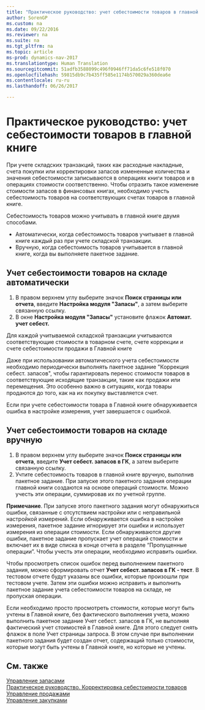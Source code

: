 ```yaml
---
title: "Практическое руководство: учет себестоимости товаров в главной книге"
author: SorenGP
ms.custom: na
ms.date: 09/22/2016
ms.reviewer: na
ms.suite: na
ms.tgt_pltfrm: na
ms.topic: article
ms-prod: dynamics-nav-2017
ms.translationtype: Human Translation
ms.sourcegitcommit: 51adfb3588099c496f0946ff71da5c6fe518f070
ms.openlocfilehash: 59815db9c7b435ff585e1174b570029a360dea6e
ms.contentlocale: ru-ru
ms.lasthandoff: 06/26/2017

---
```


# <a name="how-to-post-inventory-costs-to-the-general-ledger"></a>Практическое руководство: учет себестоимости товаров в главной книге   
При учете складских транзакций, таких как расходные накладные, счета покупки или корректировки запасов измененные количества и значения себестоимости записываются в операциях книги товаров и в операциях стоимости соответственно. Чтобы отразить такое изменение стоимости запасов в финансовых книгах, необходимо учесть себестоимость товаров на соответствующих счетах товаров в главной книге.

Себестоимость товаров можно учитывать в главной книге двумя способами.

- Автоматически, когда себестоимость товаров учитывает в главной книге каждый раз при учете складской транзакции.
- Вручную, когда себестоимость товаров учитывается в главной книге, когда вы выполняете пакетное задание.


## <a name="to-post-inventory-costs-automatically"></a>Учет себестоимости товаров на складе автоматически
1. В правом верхнем углу выберите значок **Поиск страницы или отчета**, введите **Настройка модуля "Запасы"**, а затем выберите связанную ссылку.
2. В окне **Настройка модуля "Запасы"** установите флажок **Автомат. учет себест.**

Для каждой учитываемой складской транзакции учитываются соответствующие стоимости в товарном счете, счете коррекции и счете себестоимости продажи в Главной книге

Даже при использовании автоматического учета себестоимости необходимо периодически выполнять пакетное задание "Коррекция себест. запасов", чтобы гарантировать перенос стоимости товаров в соответствующие исходящие транзакции, такие как продажи или перемещения. Это особенно важно в ситуациях, когда товары продаются до того, как на их покупку выставляется счет.

Если при учете себестоимости товара в Главной книге обнаруживается ошибка в настройке измерения, учет завершается с ошибкой.

## <a name="to-post-inventory-costs-manually"></a>Учет себестоимости товаров на складе вручную
1. В правом верхнем углу выберите значок **Поиск страницы или отчета**, введите **Учет себест. запасов в ГК**, а затем выберите связанную ссылку.
2. Учтите себестоимость товаров в главной книге вручную, выполнив пакетное задание. При запуске этого пакетного задания операции главной книги создаются на основе операций стоимости. Можно учесть эти операции, суммировав их по учетной группе.

**Примечание**. При запуске этого пакетного задания могут обнаружиться ошибки, связанные с отсутствием настройки или с неправильной настройкой измерений. Если обнаруживается ошибка в настройке измерения, пакетное задание игнорирует эти ошибки и использует измерения из операции стоимости. Если обнаруживаются другие ошибки, пакетное задание пропускает учет операций стоимости и включает их в виде списка в конце отчета в разделе “Пропущенные операции”. Чтобы учесть эти операции, необходимо исправить ошибки.

Чтобы просмотреть список ошибок перед выполнением пакетного задания, можно сформировать отчет **Учет себест. запасов в ГК - тест**. В тестовом отчете будут указаны все ошибки, которые произошли при тестовом учете. Затем эти ошибки можно исправить и выполнить пакетное задание учета себестоимости товаров на складе, не пропуская операции.

Если необходимо просто просмотреть стоимости, которые могут быть учтены в Главной книге, без фактического выполнения учета, можно выполнить пакетное задание Учет себест. запасов в ГК, не выполняя фактический учет стоимостей в Главной книге. Для этого следует снять флажок в поле Учет страницы запроса. В этом случае при выполнении пакетного задания будет создан отчет, содержащий только стоимости, которые могут быть учтены в Главной книге, но которые не учтены.

## <a name="see-also"></a>См. также
[Управление запасами](inventory-manage-inventory.md)    
[Практическое руководство. Корректировка себестоимости товаров](inventory-how-adjust-item-costs.md)  
[Управление продажами](sales-manage-sales.md)  
[Управление закупками](purchasing-manage-purchasing.md)

